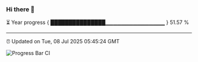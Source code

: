 ### Hi there 👋

⏳ Year progress { ███████████████▁▁▁▁▁▁▁▁▁▁▁▁▁▁▁ } 51.57 %

---

⏰ Updated on Tue, 08 Jul 2025 05:45:24 GMT

![Progress Bar CI](https://github.com/IshwaranRudhara/GIT-ACTION/workflows/Progress%20Bar%20CI/badge.svg)
